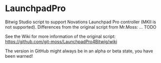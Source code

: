 LaunchpadPro
============

Bitwig Studio script to support Novations Launchpad Pro controller (MKII is not supported).
Differences from the original script from Mr.Moss:
... TODO


See the Wiki for more information of the original script:
https://github.com/git-moss/LaunchpadPro4Bitwig/wiki

The version in GitHub might always be in an alpha or beta state, you have been warned!
